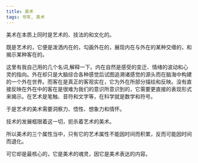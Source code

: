 ```yaml
---
title: 美术
tags: 书写, 美术
---
```



美术在本质上同时是艺术的、技法的和文化的。 

既是艺术的，它便是泼洒内在的，勾画外在的，展现内在与外在的某种交缠的，和揭示某种客在的。

这里有我自己用的几个名词,解释一下。内在自然是感受的变迁、情绪的波动和心灵的指向。外在却只是大脑综合各种感觉后试图追溯诸感觉的源头而在脑海中构建的一个外在世界。而客在是真正的客观实在，它为外在所部分描绘和反映。没有直接反映在外在中的客在是很难为我们的意识所意识到的，它需要更直接的表现形式来揭示。在艺术是笔触、音符和文字等，在科学就是数学和符号。 

于是艺术的美术需要洞察力、悟性、想象力和情怀。

 技术的发展框限着这一切，扼杀着艺术的美术。

 所以美术的三个属性当中，只有它的艺术属性不能因时间而积累，反而可能因时间而退化。

可它却是最核心的，它是美术的魂灵，因它是美术表达的内容。

